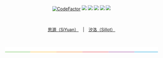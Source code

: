 <p align="center">
<br><br>
<a href="https://www.codefactor.io/repository/github/hi-windom/sillot"><img src="https://www.codefactor.io/repository/github/hi-windom/sillot/badge" alt="CodeFactor" style="cursor:pointer;height: 26px;margin: 1px auto;"/></a>
<a href="https://codecov.io/gh/Hi-Windom/Sillot" >
 <img src="https://codecov.io/gh/Hi-Windom/Sillot/branch/dev/graph/badge.svg?token=C6PLVT0R2V" style="cursor:pointer;height: 26px;margin: 1px auto;"/></a>
<a title="Downloads" target="_blank" href="https://github.com/Hi-Windom/Sillot/releases"><img src="https://img.shields.io/github/downloads/Hi-Windom/Sillot/total.svg?style=flat-square&color=blueviolet&logo=github" style="cursor:pointer;height: 26px;margin: 1px auto;"/></a>
<a title="Docker Pulls" target="_blank" href="https://hub.docker.com/r/soltus/sillot"><img src="https://img.shields.io/docker/pulls/soltus/sillot.svg?style=flat-square&color=99CCFF&logo=docker" style="cursor:pointer;height: 26px;margin: 1px auto;"/></a>
<a title="Hits" target="_blank" href="https://github.com/Hi-Windom/Sillot"><img src="https://hits.b3log.org/Hi-Windom/Sillot.svg" style="cursor:pointer;height: 26px;margin: 1px auto;"/></a>
<a target="_blank" href="https://discord.gg/QtzNdgNGZY"><img src="https://img.shields.io/badge/Chat-white?logo=discord&style=social" style="cursor:pointer;height: 26px;margin: 1px auto;"/></a>
</p>

<p align="center">
<br><br>
<a href="README_zh_CN.md">思源（SiYuan）</a>&emsp;|&emsp;<a href="README_Sillot.md">汐洛（Sillot）</a>
</p>

<p align="center">
<br><br>
<img alt="split" src="./.github/split.png">
</p>